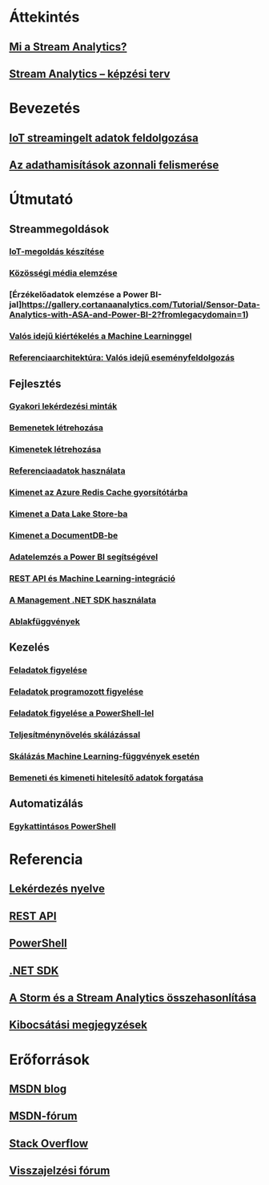 # Áttekintés
## [Mi a Stream Analytics?](stream-analytics-introduction.md)
## [Stream Analytics – képzési terv](https://azure.microsoft.com/documentation/learning-paths/stream-analytics/)

# Bevezetés
## [IoT streamingelt adatok feldolgozása](stream-analytics-get-started-with-azure-stream-analytics-to-process-data-from-iot-devices.md)
## [Az adathamisítások azonnali felismerése](stream-analytics-real-time-fraud-detection.md)

# Útmutató

## Streammegoldások
### [IoT-megoldás készítése](stream-analytics-build-an-iot-solution-using-stream-analytics.md)
### [Közösségi média elemzése](stream-analytics-twitter-sentiment-analysis-trends.md)
### [Érzékelőadatok elemzése a Power BI-jal]https://gallery.cortanaanalytics.com/Tutorial/Sensor-Data-Analytics-with-ASA-and-Power-BI-2?fromlegacydomain=1)
### [Valós idejű kiértékelés a Machine Learninggel](stream-analytics-machine-learning-integration-tutorial.md)
### [Referenciaarchitektúra: Valós idejű eseményfeldolgozás](stream-analytics-real-time-event-processing-reference-architecture.md)

## Fejlesztés
### [Gyakori lekérdezési minták](stream-analytics-stream-analytics-query-patterns.md)
### [Bemenetek létrehozása](stream-analytics-define-inputs.md)
### [Kimenetek létrehozása](stream-analytics-define-outputs.md)
### [Referenciaadatok használata](stream-analytics-use-reference-data.md)
### [Kimenet az Azure Redis Cache gyorsítótárba](stream-analytics-functions-redis.md)
### [Kimenet a Data Lake Store-ba](stream-analytics-data-lake-output.md)
### [Kimenet a DocumentDB-be](stream-analytics-documentdb-output.md)
### [Adatelemzés a Power BI segítségével](stream-analytics-power-bi-dashboard.md)
### [REST API és Machine Learning-integráció](stream-analytics-how-to-configure-azure-machine-learning-endpoints-in-stream-analytics.md)
### [A Management .NET SDK használata](stream-analytics-dotnet-management-sdk.md)
### [Ablakfüggvények](stream-analytics-window-functions.md)

## Kezelés
### [Feladatok figyelése](stream-analytics-monitoring.md)
### [Feladatok programozott figyelése](stream-analytics-monitor-jobs.md)
### [Feladatok figyelése a PowerShell-lel](stream-analytics-monitor-and-manage-jobs-use-powershell.md)
### [Teljesítménynövelés skálázással](stream-analytics-scale-jobs.md)
### [Skálázás Machine Learning-függvények esetén](stream-analytics-scale-with-machine-learning-functions.md)
### [Bemeneti és kimeneti hitelesítő adatok forgatása](stream-analytics-login-credentials-inputs-outputs.md)

## Automatizálás
### [Egykattintásos PowerShell](https://github.com/Azure/azure-stream-analytics/tree/master/Samples/ASAOneClick)

# Referencia
## [Lekérdezés nyelve](https://msdn.microsoft.com/library/azure/dn834998)
## [REST API](https://msdn.microsoft.com/library/azure/dn835031)
## [PowerShell](https://msdn.microsoft.com/library/azure/mt270341)
## [.NET SDK](https://msdn.microsoft.com/library/azure/mt416896)
## [A Storm és a Stream Analytics összehasonlítása](stream-analytics-comparison-storm.md)
## [Kibocsátási megjegyzések](stream-analytics-release-notes.md)
# Erőforrások
## [MSDN blog](http://blogs.msdn.com/b/streamanalytics/)
## [MSDN-fórum](https://social.msdn.microsoft.com/Forums/en-US/home?forum=AzureStreamAnalytics)
## [Stack Overflow](http://stackoverflow.com/questions/tagged/azure-stream-analytics)
## [Visszajelzési fórum](http://feedback.azure.com/forums/270577-azure-stream-analytics)


<!--HONumber=Nov16_HO2-->



